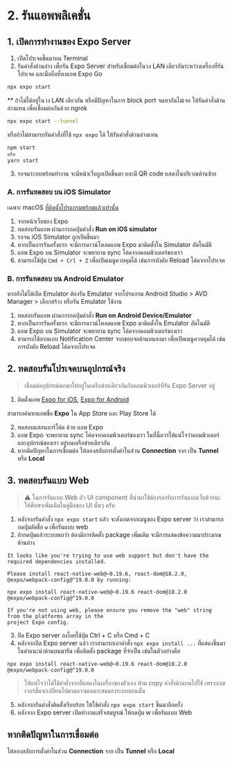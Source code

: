 

# 2. รันแอพพลิเคชั่น

## 1. เปิดการทำงานของ Expo Server

1. เปิดโปรเจคขึ้นมาบน Terminal 
2. รันคำสั่งด้านล่าง เพื่อรัน Expo Server สำหรับเชื่อมต่อในวง LAN เดียวกันระหว่างเครื่องที่รันโปรเจค และมือถือที่ลงแอพ Expo Go

```bash
npx expo start
```

** ถ้าไม่ได้อยู่ในวง LAN เดียวกัน หรือมีปัญหาในการ block port จนหากันไม่เจอ ให้รันคำสั่งด้านล่างแทน เพื่อเชื่อมต่อกันด้วย ngrok

```bash
npx expo start --tunnel
```

หรือถ้าไม่สามารถรันคำสั่งที่ใช้ `npx expo` ได้ ให้รันคำสั่งด้านล่างแทน

```bash
npm start
หรือ 
yarn start
```

3. รอจนระบบพร้อมทำงาน จะมีหน้าเว็บถูกเปิดขึ้นมา และมี QR code แสดงในบริเวณด้านซ้าย

### A. การรันทดสอบ บน iOS Simulator

เฉพาะ macOS [ที่ติดตั้งโปรแกรมพร้อมแล้วเท่านั้น](https://nextflow.in.th/2017/setup-mac-os-ios-react-native/)

1. จากหน้าเว็บของ Expo 
2. ทดสอบรันแอพ ผ่านการกดปุ่มคำสั่ง **Run on iOS simulator**
3. รอจน iOS Simulator ถูกเปิดขึ้นมา
4. หากเป็นการรันครั้งแรก จะมีการดาวน์โหลดแอพ Expo มาติดตั้งใน Simulator อัตโนมัติ
5. แอพ Expo บน Simulator จะพยายาม sync โค้ดจากคอมพิวเตอร์ของเรา
6. สามารถใช้ปุ่ม `Cmd + Crl + Z` เพื่อเปิดเมนูควบคุมได้ เช่นการบังคับ Reload โค้ดจากโปรเจค

### B. การรันทดสอบ บน Android Emulator

หากยังไม่ได้เปิด Emulator ต้องรัน Emulator จากโปรแกรม Android Studio > AVD Manager > เลือกสร้าง หรือรัน Emulator ใช้งาน

1. ทดสอบรันแอพ ผ่านการกดปุ่มคำสั่ง **Run on Android Device/Emulator**
2. หากเป็นการรันครั้งแรก จะมีการดาวน์โหลดแอพ Expo มาติดตั้งใน Emulator อัตโนมัติ
3. แอพ Expo บน Simulator จะพยายาม sync โค้ดจากคอมพิวเตอร์ของเรา
4. สามารถใช้ลากแถบ Notification Center จากขอบจอด้านบนลงมา เพื่อเปิดเมนูควบคุมได้ เช่นการบังคับ Reload โค้ดจากโปรเจค

## 2. ทดสอบรันโปรเจคบนอุปกรณ์จริง

> เชื่อมต่ออุปกรณ์พกพาให้อยู่ในเครือข่ายเดียวกันกับคอมพิวเตอร์ที่รัน Expo Server อยู่

1. ติดตั้งแอพ [Expo for iOS](https://apps.apple.com/us/app/expo-client/id982107779), [Expo for Android](https://play.google.com/store/apps/details?id=host.exp.exponent&hl=th)

สามารถค้นหาแอพชื่อ **Expo** ใน App Store และ Play Store ได้

2. ทดสอบแสกนบาร์โค้ด ด้วย แอพ Expo
3. แอพ Expo จะพยายาม sync โค้ดจากคอมพิวเตอร์ของเรา ในที่นี้ควรให้แน่ใจว่าคอมพิวเตอร์ และอุปกรณ์ของเรา อยู่บนเครือข่ายเดียวกัน
4. หากติดปัญหาในการเชื่อมต่อ ให้ลองสลับการตั้งค่าในส่วน **Connection** จาก เป็น **Tunnel** หรือ **Local**

## 3. ทดสอบรันแบบ Web 

> ⚠️ ในการรันแบบ Web ตัว UI component ที่นำมาใช้ต้องรองรับการรันแบบเว็บด้วยนะ ให้ศึกษาเพิ่มเติมในคู่มือของ UI นั้นๆ ครับ

1. หลังจากรันคำสั่ง `npx expo start` แล้ว จะสังเกตจากเมนูของ Expo server ว่า เราสามารถกดปุ่มลัดชื่อ `w` เพื่อรันแบบ web 
2. ถ้ากดปุ่มแล้วระบบพบว่า ต้องมีการติดตั้ง package เพิ่มเติม จะมีการแสดงข้อความมาประมาณด้านล่าง 
   
```
It looks like you're trying to use web support but don't have the required dependencies installed.

Please install react-native-web@~0.19.6, react-dom@18.2.0, @expo/webpack-config@^19.0.0 by running:

npx expo install react-native-web@~0.19.6 react-dom@18.2.0 @expo/webpack-config@^19.0.0

If you're not using web, please ensure you remove the "web" string from the platforms array in the
project Expo config.
```

3. ปิด Expo server ลงโดยใช้ปุ่ม Ctrl + C หรือ Cmd + C 
4. หลังจากปิด Expo server แล้ว เราสามารถเอาคำสั่ง `npx expo install ...` ที่แสดงขึ้นมาในคำแนะนำด้านบนมารัน เพื่อติดตั้ง package ที่จำเป็น เช่นในตัวอย่างคือ 

```
npx expo install react-native-web@~0.19.6 react-dom@18.2.0 @expo/webpack-config@^19.0.0
```
> ให้แน่ใจว่าได้ใช้คำสั่งจากที่แสดงในเครื่องของตัวเอง ห้าม copy คำสั่งด้านบนไปใช้ เพราะเลขเวอร์ชั่นจะเปลี่ยนไปตามความเหมาะสมของระบบตอนนั้น

5. หลังจากรันคำสั่งติดตั้งเรียบร้อย ให้ใช้คำสั่ง `npx expo start` ขึ้นมาอีกครั้ง
6. หลังจาก Expo server เปิดทำงานเสร็จสมบูรณ์ ให้กดปุ่ม w เพื่อรันแบบ Web 







## หากติดปัญหาในการเชื่อมต่อ 

ให้ลองสลับการตั้งค่าในส่วน **Connection** จาก เป็น **Tunnel** หรือ **Local**

